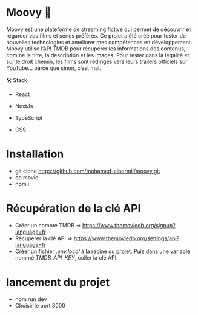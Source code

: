 # Moovy 🍿
Moovy est une plateforme de streaming fictive qui permet de découvrir et regarder vos films et séries préférés. Ce projet a été créé pour tester de nouvelles technologies et améliorer mes compétences en développement. Moovy utilise l’API TMDB pour récupérer les informations des contenus, comme le titre, la description et les images. Pour rester dans la légalité et sur le droit chemin, les films sont redirigés vers leurs trailers officiels sur YouTube… parce que sinon, c’est mal.

🛠 Stack

- React

- NextJs

- TypeScript

- CSS

# Installation

- git clone https://github.com/mohamed-elbermil/moovy.git
- cd movie
- npm i

# Récupération de la clé API

- Créer un compte TMDB => https://www.themoviedb.org/signup?language=fr
- Récupérer la clé API => https://www.themoviedb.org/settings/api?language=fr
- Créer un fichier _.env.local_ à la racine du projet. Puis dans une variable nommé _TMDB_API_KEY_, coller la clé API.

# lancement du projet

- npm run dev
- Choisir le port 3000
